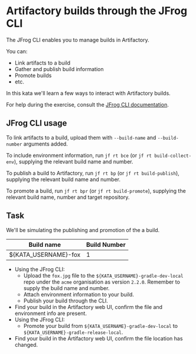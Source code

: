 # Artifactory builds through the JFrog CLI

The JFrog CLI enables you to manage builds in Artifactory.

You can:
 - Link artifacts to a build
 - Gather and publish build information
 - Promote builds
 - etc.

In this kata we'll learn a few ways to interact with Artifactory builds.

For help during the exercise, consult the [JFrog CLI documentation](https://www.jfrog.com/confluence/display/CLI/CLI+for+JFrog+Artifactory).


## JFrog CLI usage

To link artifacts to a build, upload them with `--build-name` and `--build-number` arguments added.

To include environment information, run `jf rt bce` (or `jf rt build-collect-env`), supplying the relevant build name and number.

To publish a build to Artifactory, run `jf rt bp` (or `jf rt build-publish`), supplying the relevant build name and number.

To promote a build, run `jf rt bpr` (or `jf rt build-promote`), supplying the relevant build name, number and target repository.

## Task

We'll be simulating the publishing and promotion of the a build.

| Build name | Build Number |
| -----------|--------------|
| ${KATA_USERNAME}-fox | 1  |


* Using the JFrog CLI:
    * Upload the `fox.jpg` file to the `${KATA_USERNAME}-gradle-dev-local` repo under the `acme` organisation as version `2.2.0`. Remember to supply the build name and number.
    * Attach environment information to your build.
    * Publish your build through the CLI.
* Find your build in the Artifactory web UI, confirm the file and environment info are present.
* Using the JFrog CLI:
    * Promote your build from `${KATA_USERNAME}-gradle-dev-local` to `${KATA_USERNAME}-gradle-release-local`. 
* Find your build in the Artifactory web UI, confirm the file location has changed.
